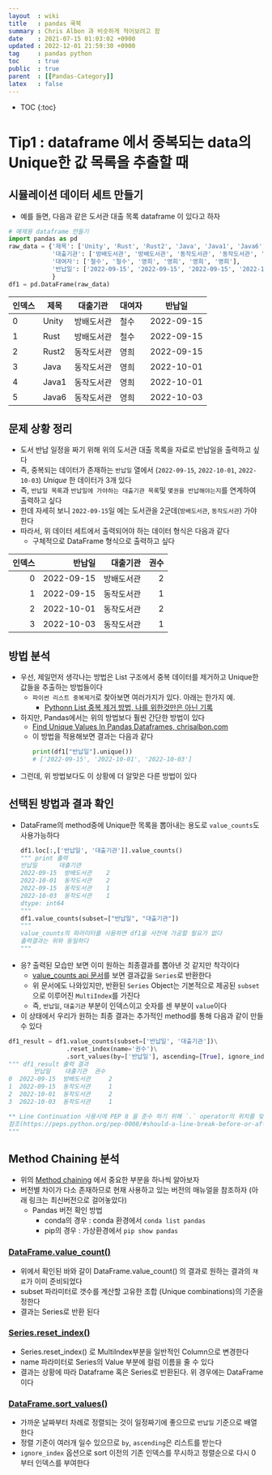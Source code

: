 ```yaml
---
layout  : wiki
title   : pandas 쿡북
summary : Chris Albon 과 비슷하게 적어보려고 함 
date    : 2021-07-15 01:03:02 +0900
updated : 2022-12-01 21:59:30 +0900
tag     : pandas python 
toc     : true
public  : true
parent  : [[Pandas-Category]]
latex   : false
---
```


* TOC
{:toc}

# Tip1 : dataframe 에서 중복되는 data의 Unique한 값 목록을 추출할 때


## 시뮬레이션 데이터 세트 만들기 

- 예를 들면, 다음과 같은 도서관 대출 목록 dataframe 이 있다고 하자
 
```python
# 예제용 dataframe 만들기
import pandas as pd
raw_data = {'제목': ['Unity', 'Rust', 'Rust2', 'Java', 'Java1', 'Java6'],
            '대출기관': ['방배도서관', '방배도서관', '동작도서관', '동작도서관', '동작도서관', '동작도서관'],
            '대여자': ['철수', '철수', '영희', '영희', '영희', '영희'],
            '반납일': ['2022-09-15', '2022-09-15', '2022-09-15', '2022-10-01', '2022-10-01', '2022-10-03'],
            }
df1 = pd.DataFrame(raw_data)
```

| 인덱스 | 제목  | 대출기관   | 대여자 | 반납일     |
| ------ | ----- | ---------- | ------ | ---------- |
| 0      | Unity | 방배도서관 | 철수   | 2022-09-15 |
| 1      | Rust  | 방배도서관 | 철수   | 2022-09-15 |
| 2      | Rust2 | 동작도서관 | 영희   | 2022-09-15 |
| 3      | Java  | 동작도서관 | 영희   | 2022-10-01 |
| 4      | Java1 | 동작도서관 | 영희   | 2022-10-01 |
| 5      | Java6 | 동작도서관 | 영희   | 2022-10-03 |

## 문제 상황 정리

- 도서 반납 일정을 짜기 위해 위의 도서관 대출 목록을 자료로 반납일을 출력하고 싶다 
- 즉, 중복되는 데이터가 존재하는 `반납일` 열에서 (`2022-09-15`, `2022-10-01`, `2022-10-03`) *Unique* 한 데이터가 3개 있다
- 즉, `반납일 목록`과 `반납일에 가야하는 대출기관 목록`및 `몇권을 반납해야는지`를 연계하여 출력하고 싶다
- 한데 자세히 보니 `2022-09-15`일 에는 도서관을 2군데(`방배도서관`, `동작도서관`) 가야 한다
- 따라서, 위 데이터 세트에서  출력되어야 하는 데이터 형식은 다음과 같다 
  - 구체적으로 DataFrame 형식으로 출력하고 싶다

| 인덱스  | 반납일      | 대출기관    | 권수   |
| ------: | ----------: | ----------: | -----: |
| 0       | 2022-09-15  | 방배도서관  | 2      |
| 1       | 2022-09-15  | 동작도서관  | 1      |
| 2       | 2022-10-01  | 동작도서관  | 2      |
| 3       | 2022-10-03  | 동작도서관  | 1      |

## 방법 분석

- 우선, 제일먼저 생각나는 방법은 List 구조에서 중복 데이터를 제거하고 Unique한 값들을 추출하는 방법들이다
  - `파이썬 리스트 중복제거`로 찾아보면 여러가지가 있다. 아래는 한가지 예.
    - [Pythonn List 중복 제거 방법, 나를 위한것만은 아닌 기록](https://jsikim1.tistory.com/214)
- 하지만, Pandas에서는 위의 방법보다 훨씬 간단한 방법이 있다
  - [Find Unique Values In Pandas Dataframes, chrisalbon.com](https://chrisalbon.com/code/python/data_wrangling/pandas_find_unique_values/)
  - 이 방법을 적용해보면 결과는 다음과 같다
    ```python
    print(df1["반납일"].unique())
    # ['2022-09-15', '2022-10-01', '2022-10-03']
    ```
- 그런데, 위 방법보다도 이 상황에 더 알맞은 다른 방법이 있다

## 선택된 방법과 결과 확인

- DataFrame의 method중에 Unique한 목록을 뽑아내는 용도로 `value_counts`도 사용가능하다
  ```python
  df1.loc[:,['반납일', '대출기관']].value_counts()
  """ print 출력
  반납일      대출기관
  2022-09-15  방배도서관    2
  2022-10-01  동작도서관    2
  2022-09-15  동작도서관    1
  2022-10-03  동작도서관    1
  dtype: int64 
  """
  df1.value_counts(subset=["반납일", "대출기관"])
  """ 
  value_counts의 파라미터를 사용하면 df1을 사전에 가공할 필요가 없다
  출력결과는 위와 동일하다
  """
  ```
- 응? 출력된 모습만 보면 이미 원하는 최종결과를 뽑아낸 것 같지만 착각이다
  - [value_counts api 문서](https://pandas.pydata.org/docs/reference/api/pandas.DataFrame.value_counts.html?highlight=value_counts#pandas.DataFrame.value_counts)를 보면 결과값을 `Series`로 반환한다
  - 위 문서에도 나와있지만, 반환된 `Series` Object는 기본적으로 제공된 `subset`으로 이루어진 `MultiIndex`를 가진다
  - 즉, `반납일`, `대출기관` 부분이 인덱스이고 숫자를 센 부분이 `value`이다
- 이 상태에서 우리가 원하는 최종 결과는 추가적인 method를 통해 다음과 같이 만들수 있다

```python
df1_result = df1.value_counts(subset=['반납일', '대출기관'])\
                .reset_index(name='권수')\
                .sort_values(by=['반납일'], ascending=[True], ignore_index=True)
""" df1_result 출력 결과
       반납일    대출기관  권수
0  2022-09-15  방배도서관     2
1  2022-09-15  동작도서관     1
2  2022-10-01  동작도서관     2
3  2022-10-03  동작도서관     1

** Line Continuation 사용시에 PEP 8 을 준수 하기 위해 `.` operator의 위치를 맞춘다
참조(https://peps.python.org/pep-0008/#should-a-line-break-before-or-after-a-binary-operator)
"""
```

## Method Chaining 분석

- 위의 [Method chaining](https://en.wikipedia.org/wiki/Method_chaining) 에서 중요한 부분을 하나씩 알아보자
- 버전별 차이가 다소 존재하므로 현재 사용하고 있는 버전의 매뉴얼을 참조하자 (아래 링크는 최신버전으로 걸어놓았다)
  - Pandas 버전 확인 방법 
    - conda의 경우 : conda 환경에서 `conda list pandas`
    - pip의 경우 : 가상환경에서 `pip show pandas`

### [DataFrame.value_count()](https://pandas.pydata.org/docs/reference/api/pandas.DataFrame.value_counts.html)

  - 위에서 확인된 바와 갈이 DataFrame.value_count() 의 결과로 원하는 결과의 `재료`가 이미 준비되었다
  - subset 파라미터로 갯수를 계산할 고유한 조합 (Unique combinations)의 기준을 정한다
  - 결과는 Series로 반환 된다

### [Series.reset_index()](https://pandas.pydata.org/docs/reference/api/pandas.Series.reset_index.html)

  - Series.reset_index() 로 MultiIndex부분을 일반적인 Column으로 변경한다
  - name 파라미터로 Series의 Value 부분에 컬럼 이름을 줄 수 있다 
  - 결과는 상황에 따라 Dataframe 혹은 Series로 반환된다. 위 경우에는 DataFrame 이다

### [DataFrame.sort_values()](https://pandas.pydata.org/docs/reference/api/pandas.DataFrame.sort_values.html)

  - 가까운 날짜부터 차례로 정렬되는 것이 일정짜기에 좋으므로 `반납일` 기준으로 배열한다
  - 정렬 기준이 여러개 일수 있으므로 `by`, `ascending`은 리스트를 받는다
  - `ignore_index` 옵션으로 sort 이전의 기존 인덱스를 무시하고 정렬순으로 다시 0 부터 인덱스를 부여한다

